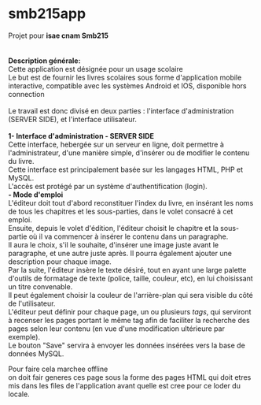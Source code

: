 # smb215app
Projet pour <b>isae cnam Smb215</b><br>
<br>
<br>
<b> Description générale:</b><br>
Cette application est désignée pour un usage scolaire <br>
Le but est de fournir les livres scolaires sous forme d'application mobile interactive, compatible avec les systèmes Android et IOS, disponible hors connection <br>
<br>
Le travail est donc divisé en deux parties : l'interface d'administration (SERVER SIDE), et l'interface utilisateur.<br>
<br>
<b>1- Interface d'administration - SERVER SIDE </b><br>
Cette interface, hebergée sur un serveur en ligne, doit permettre à l'administrateur, d'une manière simple, d'insérer ou de modifier le contenu du livre.<br>
Cette interface est principalement basée sur les langages HTML, PHP et MySQL.<br>
L'accès est protégé par un système d'authentification (login). <br>
<b>   - Mode d'emploi </b> <br>
L'éditeur doit tout d'abord reconstituer l'index du livre, en insérant les noms de tous les chapitres et les sous-parties, dans le volet consacré à cet emploi.<br>
Ensuite, depuis le volet d'édition, l'éditeur choisit le chapitre et la sous-partie où il va commencer à insérer le contenu dans un paragraphe. <br>
Il aura le choix, s'il le souhaite, d'insérer une image juste avant le paragraphe, et une autre juste après. Il pourra également ajouter une description pour chaque image.<br>
Par la suite, l'éditeur insère le texte désiré, tout en ayant une large palette d'outils de formatage de texte (police, taille, couleur, etc), en lui choisissant un titre convenable.<br>
Il peut également choisir la couleur de l'arrière-plan qui sera visible du côté de l'utilisateur.<br>
L'éditeur peut définir pour chaque page, un ou plusieurs <i>tags</i>, qui serviront à recenser les pages portant le même tag afin de faciliter la recherche des pages selon leur contenu (en vue d'une modification ultérieure par exemple).<br>
Le bouton "Save" servira à envoyer les données insérées vers la base de données MySQL.


Pour faire cela marchee offline <br>
on doit fair generes ces page sous la forme des pages HTML qui doit etres mis dans les files de l'application avant quelle est cree pour ce loder du locale.



